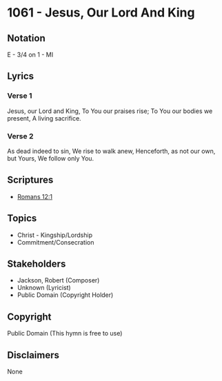 # 1061 - Jesus, Our Lord And King

## Notation

E - 3/4 on 1 - MI

## Lyrics

### Verse 1

Jesus, our Lord and King, To You our praises rise; To You our bodies we present, A living sacrifice.

### Verse 2

As dead indeed to sin, We rise to walk anew, Henceforth, as not our own, but Yours, We follow only You.


## Scriptures

- [Romans 12:1](https://www.biblegateway.com/passage/?search=Romans%2012%3A1)

## Topics

- Christ - Kingship/Lordship
- Commitment/Consecration

## Stakeholders

- Jackson, Robert (Composer)
- Unknown (Lyricist)
- Public Domain (Copyright Holder)

## Copyright

Public Domain
(This hymn is free to use)

## Disclaimers

None

